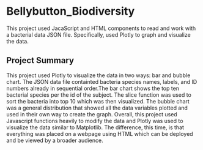 # Bellybutton_Biodiversity
This project used JacaScript and HTML components to read and work with a bacterial data JSON file. Specifically, used Plotly to graph and visualize the data. 

## Project Summary 
This project used Plotly to visualize the data in two ways: bar and bubble chart. The JSON data file containted bacteria species names, labels, and ID numbers already in sequential order.The bar chart shows the top ten bacterial species per the id of the subject. The slice function was used to sort the bacteria into top 10 which was then visualized. The bubble chart was a general distribution that showed all the data variables plotted and used in their own way to create the graph. Overall, this project used Javascript functions heavily to modify the data and Plotly was used to visualize the data similar to Matplotlib. The difference, this time, is that everything was placed on a webpage using HTML which can be deployed and be viewed by a broader audience. 
